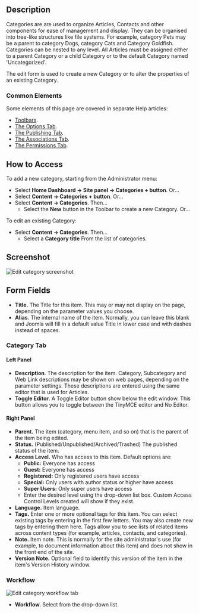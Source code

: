 <!-- Filename: Help4.x:Articles:_New_or_Edit_Category / Display title: Articles: Edit Category -->

## Description

Categories are are used to organize Articles, Contacts and other
components for ease of management and display. They can be organised
into tree-like structures like file systems. For example, category Pets
may be a parent to category Dogs, category Cats and Category Goldfish.
Categories can be nested to any level. All Articles must be assigned
either to a parent Category or a child Category or to the default
Category named 'Uncategorized'.

The edit form is used to create a new Category or to alter the properties of
an existing Category.

### Common Elements

Some elements of this page are covered in separate Help articles:

* [Toolbars](jdocmanual?article=help/common-elements/toolbars).
* [The Options Tab](jdocmanual?article=help/common-elements/edit-category-options).
* [The Publishing Tab](jdocmanual?article=help/common-elements/edit-publishing).
* [The Associations Tab](jdocmanual?article=help/common-elements/edit-associations).
* [The Permissions Tab](jdocmanual?article=help/common-elements/edit-permissions).

## How to Access

To add a new category, starting from the Administrator menu:

- Select **Home Dashboard → Site panel → Categories + button**.
  Or...
- Select **Content → Categories + button**. Or...
- Select **Content → Categories**. Then...
  - Select the **New** button in the Toolbar to create a new Category.
    Or...

To edit an existing Category:

- Select **Content → Categories**. Then...
  - Select a **Category title** From the list of categories.

## Screenshot

![Edit category screenshot](../../../en/images/articles/articles-edit-category-category-tab.png "Edit category")

## Form Fields

- **Title.** The Title for this item. This may or may not display on the
  page, depending on the parameter values you choose.
- **Alias**. The internal name of the item. Normally, you can leave this
  blank and Joomla will fill in a default value Title in lower case and
  with dashes instead of spaces.

### Category Tab

#### Left Panel

- **Description**. The description for the item. Category, Subcategory
  and Web Link descriptions may be shown on web pages, depending on the
  parameter settings. These descriptions are entered using the same
  editor that is used for Articles.
- **Toggle Editor**. A Toggle Editor button show below the edit window.
  This button allows you to toggle between the TinyMCE editor and No
  Editor.

#### Right Panel

- **Parent.** The item (category, menu item, and so on) that is the
  parent of the item being edited.
- **Status.** (Published/Unpublished/Archived/Trashed) The published
  status of the item.
- **Access Level.** Who has access to this item. Default options are:
  - **Public:** Everyone has access
  - **Guest:** Everyone has access
  - **Registered:** Only registered users have access
  - **Special:** Only users with author status or higher have access
  - **Super Users:** Only super users have access
  - Enter the desired level using the drop-down list box. Custom Access
    Control Levels created will show if they exist.
- **Language.** Item language.
- **Tags.** Enter one or more optional tags for this item. You can
  select existing tags by entering in the first few letters. You may
  also create new tags by entering them here. Tags allow you to see
  lists of related items across content types (for example, articles,
  contacts, and categories).
- **Note.** Item note. This is normally for the site administrator's use
  (for example, to document information about this item) and does not
  show in the front end of the site.
- **Version Note.** Optional field to identify this version of the item
  in the item's Version History
  window.

### Workflow

![Edit category workflow tab](../../../en/images/articles/articles-edit-category-workflow-tab.png "Edit category workflow tab")

- **Workflow.** Select from the drop-down list.
